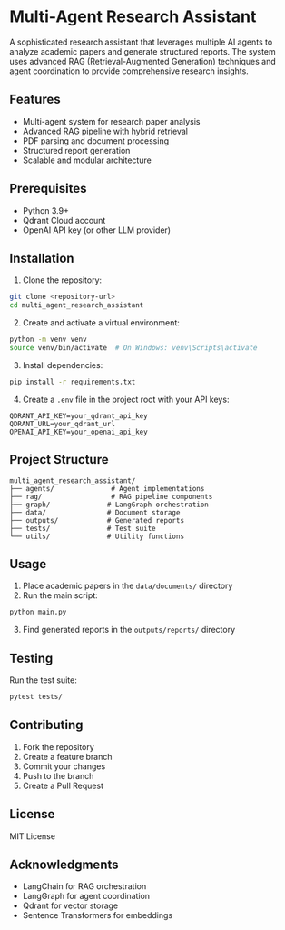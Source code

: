 # Multi-Agent Research Assistant

A sophisticated research assistant that leverages multiple AI agents to analyze academic papers and generate structured reports. The system uses advanced RAG (Retrieval-Augmented Generation) techniques and agent coordination to provide comprehensive research insights.

## Features

- Multi-agent system for research paper analysis
- Advanced RAG pipeline with hybrid retrieval
- PDF parsing and document processing
- Structured report generation
- Scalable and modular architecture

## Prerequisites

- Python 3.9+
- Qdrant Cloud account
- OpenAI API key (or other LLM provider)

## Installation

1. Clone the repository:
```bash
git clone <repository-url>
cd multi_agent_research_assistant
```

2. Create and activate a virtual environment:
```bash
python -m venv venv
source venv/bin/activate  # On Windows: venv\Scripts\activate
```

3. Install dependencies:
```bash
pip install -r requirements.txt
```

4. Create a `.env` file in the project root with your API keys:
```
QDRANT_API_KEY=your_qdrant_api_key
QDRANT_URL=your_qdrant_url
OPENAI_API_KEY=your_openai_api_key
```

## Project Structure

```
multi_agent_research_assistant/
├── agents/              # Agent implementations
├── rag/                 # RAG pipeline components
├── graph/              # LangGraph orchestration
├── data/               # Document storage
├── outputs/            # Generated reports
├── tests/              # Test suite
└── utils/              # Utility functions
```

## Usage

1. Place academic papers in the `data/documents/` directory
2. Run the main script:
```bash
python main.py
```

3. Find generated reports in the `outputs/reports/` directory

## Testing

Run the test suite:
```bash
pytest tests/
```

## Contributing

1. Fork the repository
2. Create a feature branch
3. Commit your changes
4. Push to the branch
5. Create a Pull Request

## License

MIT License

## Acknowledgments

- LangChain for RAG orchestration
- LangGraph for agent coordination
- Qdrant for vector storage
- Sentence Transformers for embeddings 